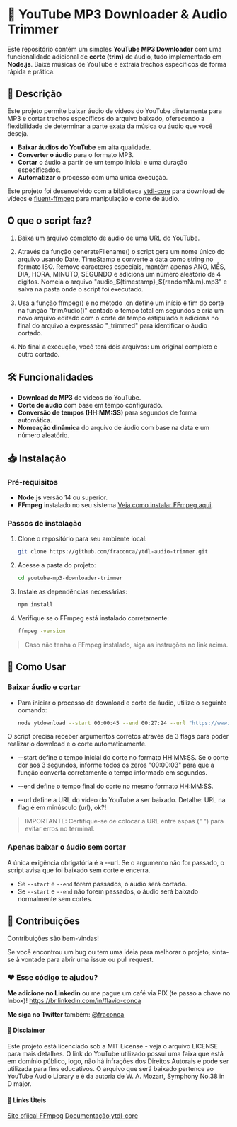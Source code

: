 # 🎵 YouTube MP3 Downloader & Audio Trimmer

Este repositório contém um simples **YouTube MP3 Downloader** com uma funcionalidade adicional de **corte (trim)** de áudio, tudo implementado em **Node.js**. Baixe músicas de YouTube e extraia trechos específicos de forma rápida e prática.



## 🚀 Descrição

Este projeto permite baixar áudio de vídeos do YouTube diretamente para MP3 e cortar trechos específicos do arquivo baixado, oferecendo a flexibilidade de determinar a parte exata da música ou áudio que você deseja.

- **Baixar áudios do YouTube** em alta qualidade.
- **Converter o áudio** para o formato MP3.
- **Cortar** o áudio a partir de um tempo inicial e uma duração especificados.
- **Automatizar** o processo com uma única execução.

Este projeto foi desenvolvido com a biblioteca [ytdl-core](https://github.com/fent/node-ytdl-core) para download de vídeos e [fluent-ffmpeg](https://github.com/fluent-ffmpeg/node-fluent-ffmpeg) para manipulação e corte de áudio.



## O que o script faz?

1. Baixa um arquivo completo de áudio de uma URL do YouTube.

2. Através da função generateFilename() o script gera um nome único do arquivo usando Date, TimeStamp e converte a data como string no formato ISO. Remove caracteres especiais, mantém apenas ANO, MÊS, DIA, HORA, MINUTO, SEGUNDO e adiciona um número aleatório de 4 dígitos. Nomeia o arquivo "audio_${timestamp}_${randomNum}.mp3" e salva na pasta onde o script foi executado.

3. Usa a função ffmpeg() e no método .on define um início e fim do corte na função "trimAudio()" contado o tempo total em segundos e cria um novo arquivo editado com o corte de tempo estipulado e adiciona no final do arquivo a expresssão "_trimmed" para identificar o áudio cortado.

4. No final a execução, você terá dois arquivos: um original completo e outro cortado. 



## 🛠️ Funcionalidades

- **Download de MP3** de vídeos do YouTube.
- **Corte de áudio** com base em tempo configurado.
- **Conversão de tempos (HH:MM:SS)** para segundos de forma automática.
- **Nomeação dinâmica** do arquivo de áudio com base na data e um número aleatório.



## 📥 Instalação

### Pré-requisitos

- **Node.js** versão 14 ou superior.  
- **FFmpeg** instalado no seu sistema [Veja como instalar FFmpeg aqui](https://ffmpeg.org/download.html).

### Passos de instalação

1. Clone o repositório para seu ambiente local:
    ```bash
    git clone https://github.com/fraconca/ytdl-audio-trimmer.git
    ```

2. Acesse a pasta do projeto:
    ```bash
    cd youtube-mp3-downloader-trimmer
    ```

3. Instale as dependências necessárias:
    ```bash
    npm install
    ```

4. Verifique se o FFmpeg está instalado corretamente:
    ```bash
    ffmpeg -version
    ```
> Caso não tenha o FFmpeg instalado, siga as instruções no link acima.



## 📝 Como Usar


### Baixar áudio e cortar

- Para iniciar o processo de download e corte de áudio, utilize o seguinte comando:
    ```bash
    node ytdownload --start 00:00:45 --end 00:27:24 --url "https://www.youtube.com/watch?v=3q3U9HpPHmY"
    ```

O script precisa receber argumentos corretos através de 3 flags para poder realizar o download e o corte automaticamente.
    
- --start define o tempo inicial do corte no formato HH:MM:SS. Se o corte dor aos 3 segundos, informe todos os zeros "00:00:03" para que a função converta corretamente o tempo informado em segundos.

- --end define o tempo final do corte no mesmo formato HH:MM:SS.

- --url define a URL do vídeo do YouTube a ser baixado. Detalhe: URL na flag é em minúsculo (url), ok?! 

> IMPORTANTE: Certifique-se de colocar a URL entre aspas (" ") para evitar erros no terminal.

### Apenas baixar o áudio sem cortar

A única exigência obrigatória é a --url. Se o argumento não for passado, o script avisa que foi baixado sem corte e encerra.

- Se ``--start`` e ``--end`` forem passados, o áudio será cortado.
- Se ``--start`` e ``--end`` não forem passados, o áudio será baixado normalmente sem cortes.



## 🔧 Contribuições

Contribuições são bem-vindas!

Se você encontrou um bug ou tem uma ideia para melhorar o projeto, sinta-se à vontade para abrir uma issue ou pull request.

### ♥️ Esse código te ajudou?

**Me adicione no Linkedin** ou me pague um café via PIX (te passo a chave no Inbox)!
https://br.linkedin.com/in/flavio-conca

**Me siga no Twitter** também: [@fraconca](https://x.com/FraConca)



#### 📜 Disclaimer

Este projeto está licenciado sob a MIT License - veja o arquivo LICENSE para mais detalhes. O link do YouTube utilizado possui uma faixa que está em domínio público, logo, não há infrações dos Direitos Autorais e pode ser utilizada para fins educativos. O arquivo que será baixado pertence ao YouTube Audio Library e é da autoria de W. A. Mozart, Symphony No.38 in D major.



#### 🎯 Links Úteis

[Site ofiical FFmpeg](https://ffmpeg.org/)
[Documentação ytdl-core](https://github.com/fent/node-ytdl-core)
